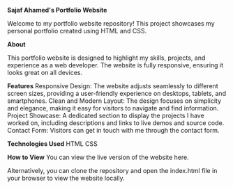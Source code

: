 **Sajaf Ahamed's Portfolio Website**

Welcome to my portfolio website repository! This project showcases my personal portfolio created using HTML and CSS.

**About**

This portfolio website is designed to highlight my skills, projects, and experience as a web developer. The website is fully responsive, ensuring it looks great on all devices.

**Features**
  Responsive Design: The website adjusts seamlessly to different screen sizes, providing a user-friendly experience on desktops, tablets, and smartphones.
  Clean and Modern Layout: The design focuses on simplicity and elegance, making it easy for visitors to navigate and find information.
  Project Showcase: A dedicated section to display the projects I have worked on, including descriptions and links to live demos and source code.
  Contact Form: Visitors can get in touch with me through the contact form.
  
**Technologies Used**
  HTML
  CSS
  
  **How to View**
  You can view the live version of the website here.

Alternatively, you can clone the repository and open the index.html file in your browser to view the website locally.
